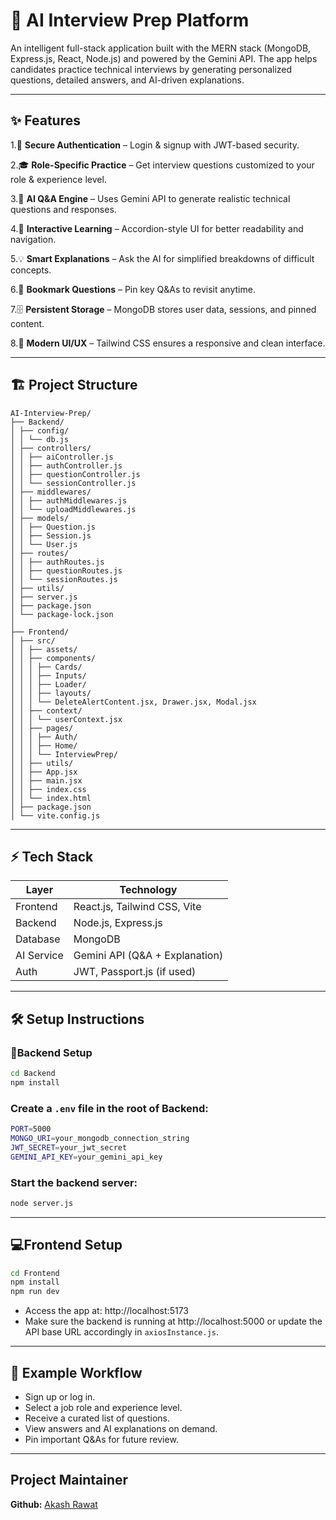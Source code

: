 # 🤖 AI Interview Prep Platform

An intelligent full-stack application built with the MERN stack (MongoDB, Express.js, React, Node.js) and powered by the Gemini API. The app helps candidates practice technical interviews by generating personalized questions, detailed answers, and AI-driven explanations.

---

## ✨ Features

1.🔑 **Secure Authentication** – Login & signup with JWT-based security.

2.🎓 **Role-Specific Practice** – Get interview questions customized to your role & experience level.

3.🤖 **AI Q&A Engine** – Uses Gemini API to generate realistic technical questions and responses.

4.📖 **Interactive Learning** – Accordion-style UI for better readability and navigation.

5.💡 **Smart Explanations** – Ask the AI for simplified breakdowns of difficult concepts.

6.📌 **Bookmark Questions** – Pin key Q&As to revisit anytime.

7.🗄 **Persistent Storage** – MongoDB stores user data, sessions, and pinned content.

8.🎨 **Modern UI/UX** – Tailwind CSS ensures a responsive and clean interface.

---

## 🏗 Project Structure
```
AI-Interview-Prep/
├── Backend/
│ ├── config/
│ │ └── db.js
│ ├── controllers/
│ │ ├── aiController.js
│ │ ├── authController.js
│ │ ├── questionController.js
│ │ └── sessionController.js
│ ├── middlewares/
│ │ ├── authMiddlewares.js
│ │ └── uploadMiddlewares.js
│ ├── models/
│ │ ├── Question.js
│ │ ├── Session.js
│ │ └── User.js
│ ├── routes/
│ │ ├── authRoutes.js
│ │ ├── questionRoutes.js
│ │ └── sessionRoutes.js
│ ├── utils/
│ ├── server.js
│ ├── package.json
│ └── package-lock.json
│
├── Frontend/
│ ├── src/
│ │ ├── assets/
│ │ ├── components/
│ │ │ ├── Cards/
│ │ │ ├── Inputs/
│ │ │ ├── Loader/
│ │ │ ├── layouts/
│ │ │ └── DeleteAlertContent.jsx, Drawer.jsx, Modal.jsx
│ │ ├── context/
│ │ │ └── userContext.jsx
│ │ ├── pages/
│ │ │ ├── Auth/
│ │ │ ├── Home/
│ │ │ └── InterviewPrep/
│ │ ├── utils/
│ │ ├── App.jsx
│ │ ├── main.jsx
│ │ ├── index.css
│ │ └── index.html
│ ├── package.json
│ └── vite.config.js
```
---
## ⚡ Tech Stack

| Layer      | Technology                     |
|------------|--------------------------------|
| Frontend   | React.js, Tailwind CSS, Vite   |
| Backend    | Node.js, Express.js            |
| Database   | MongoDB                        |
| AI Service | Gemini API (Q&A + Explanation) |
| Auth       | JWT, Passport.js (if used)     |

---
## 🛠 Setup Instructions

### 📌Backend Setup

```bash
cd Backend
npm install
```

### Create a `.env` file in the root of Backend:

```bash
PORT=5000
MONGO_URI=your_mongodb_connection_string
JWT_SECRET=your_jwt_secret
GEMINI_API_KEY=your_gemini_api_key
```

### Start the backend server:

```bash
node server.js
```

---

## 💻Frontend Setup

```bash
cd Frontend
npm install
npm run dev
```
- Access the app at: http://localhost:5173
- Make sure the backend is running at http://localhost:5000 or update the API base URL accordingly in `axiosInstance.js`.

---

## 📍 Example Workflow
- Sign up or log in.
- Select a job role and experience level.
- Receive a curated list of questions.
- View answers and AI explanations on demand.
- Pin important Q&As for future review.

---
## Project Maintainer
**Github:** [Akash Rawat](https://github.com/SwedeshnaMishra)
